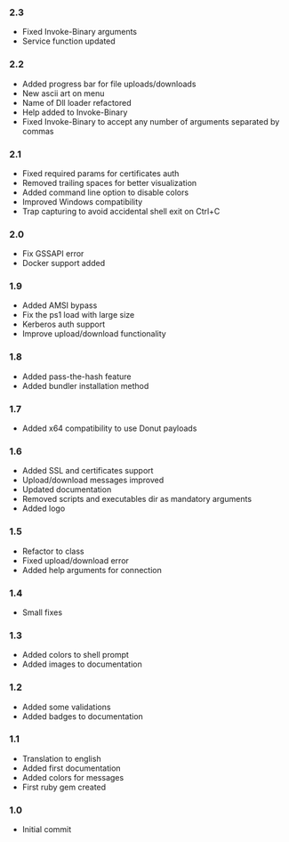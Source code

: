 ### 2.3
 - Fixed Invoke-Binary arguments
 - Service function updated

### 2.2
 - Added progress bar for file uploads/downloads
 - New ascii art on menu
 - Name of Dll loader refactored
 - Help added to Invoke-Binary
 - Fixed Invoke-Binary to accept any number of arguments separated by commas

### 2.1
 - Fixed required params for certificates auth
 - Removed trailing spaces for better visualization
 - Added command line option to disable colors
 - Improved Windows compatibility
 - Trap capturing to avoid accidental shell exit on Ctrl+C

### 2.0
 - Fix GSSAPI error
 - Docker support added

### 1.9
 - Added AMSI bypass
 - Fix the ps1 load with large size
 - Kerberos auth support
 - Improve upload/download functionality

### 1.8
 - Added pass-the-hash feature
 - Added bundler installation method
 
### 1.7
 - Added x64 compatibility to use Donut payloads

### 1.6
 - Added SSL and certificates support
 - Upload/download messages improved
 - Updated documentation
 - Removed scripts and executables dir as mandatory arguments
 - Added logo

### 1.5
 - Refactor to class
 - Fixed upload/download error
 - Added help arguments for connection

### 1.4
 - Small fixes

### 1.3
 - Added colors to shell prompt
 - Added images to documentation

### 1.2
 - Added some validations
 - Added badges to documentation

### 1.1
 - Translation to english
 - Added first documentation
 - Added colors for messages
 - First ruby gem created

### 1.0
 - Initial commit
